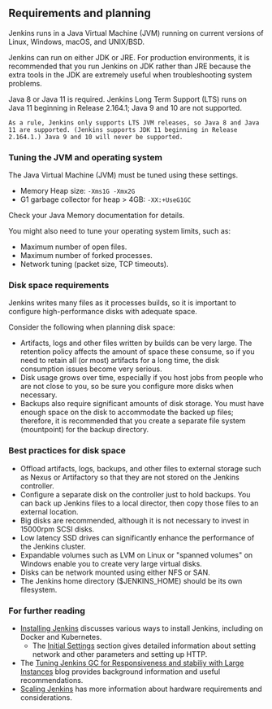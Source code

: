 ## Requirements and planning

Jenkins runs in a Java Virtual Machine (JVM) running on current versions of Linux, Windows, macOS, and UNIX/BSD.

Jenkins can run on either JDK or JRE. For production environments, it is recommended that you run Jenkins on JDK rather than JRE because the extra tools in the JDK are extremely useful when troubleshooting system problems.

Java 8 or Java 11 is required. Jenkins Long Term Support (LTS) runs on Java 11 beginning in Release 2.164.1; Java 9 and 10 are not supported.

```
As a rule, Jenkins only supports LTS JVM releases, so Java 8 and Java 11 are supported. (Jenkins supports JDK 11 beginning in Release 2.164.1.) Java 9 and 10 will never be supported.
```

### Tuning the JVM and operating system
The Java Virtual Machine (JVM) must be tuned using these settings.
- Memory Heap size: ```-Xms1G -Xmx2G```
- G1 garbage collector for heap > 4GB: ```-XX:+UseG1GC```

Check your Java Memory documentation for details.

You might also need to tune your operating system limits, such as:
- Maximum number of open files.
- Maximum number of forked processes.
- Network tuning (packet size, TCP timeouts).

### Disk space requirements
Jenkins writes many files as it processes builds, so it is important to configure high-performance disks with adequate space.

Consider the following when planning disk space:
- Artifacts, logs and other files written by builds can be very large. The retention policy affects the amount of space these consume, so if you need to retain all (or most) artifacts for a long time, the disk consumption issues become very serious.
- Disk usage grows over time, especially if you host jobs from people who are not close to you, so be sure you configure more disks when necessary.
- Backups also require significant amounts of disk storage. You must have enough space on the disk to accommodate the backed up files; therefore, it is recommended that you create a separate file system (mountpoint) for the backup directory.

### Best practices for disk space
- Offload artifacts, logs, backups, and other files to external storage such as Nexus or Artifactory so that they are not stored on the Jenkins controller.
- Configure a separate disk on the controller just to hold backups. You can back up Jenkins files to a local director, then copy those files to an external location.
- Big disks are recommended, although it is not necessary to invest in 15000rpm SCSI disks.
- Low latency SSD drives can significantly enhance the performance of the Jenkins cluster.
- Expandable volumes such as LVM on Linux or "spanned volumes" on Windows enable you to create very large virtual disks.
- Disks can be network mounted using either NFS or SAN.
- The Jenkins home directory ($JENKINS_HOME) should be its own filesystem.


### For further reading
- [Installing Jenkins](https://www.jenkins.io/doc/book/installing/) discusses various ways to install Jenkins, including on Docker and Kubernetes.
  - The [Initial Settings](https://www.jenkins.io/doc/book/installing/initial-settings/) section gives detailed information about setting network and other parameters and setting up HTTP.
- The [Tuning Jenkins GC for Responsiveness and stabiliy with Large Instances](https://www.jenkins.io/blog/2016/11/21/gc-tuning/) blog provides background information and useful recommendations.
- [Scaling Jenkins](https://www.jenkins.io/doc/book/scaling/) has more information about hardware requirements and considerations.